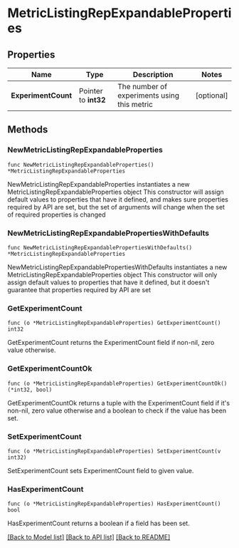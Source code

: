 # MetricListingRepExpandableProperties

## Properties

Name | Type | Description | Notes
------------ | ------------- | ------------- | -------------
**ExperimentCount** | Pointer to **int32** | The number of experiments using this metric | [optional] 

## Methods

### NewMetricListingRepExpandableProperties

`func NewMetricListingRepExpandableProperties() *MetricListingRepExpandableProperties`

NewMetricListingRepExpandableProperties instantiates a new MetricListingRepExpandableProperties object
This constructor will assign default values to properties that have it defined,
and makes sure properties required by API are set, but the set of arguments
will change when the set of required properties is changed

### NewMetricListingRepExpandablePropertiesWithDefaults

`func NewMetricListingRepExpandablePropertiesWithDefaults() *MetricListingRepExpandableProperties`

NewMetricListingRepExpandablePropertiesWithDefaults instantiates a new MetricListingRepExpandableProperties object
This constructor will only assign default values to properties that have it defined,
but it doesn't guarantee that properties required by API are set

### GetExperimentCount

`func (o *MetricListingRepExpandableProperties) GetExperimentCount() int32`

GetExperimentCount returns the ExperimentCount field if non-nil, zero value otherwise.

### GetExperimentCountOk

`func (o *MetricListingRepExpandableProperties) GetExperimentCountOk() (*int32, bool)`

GetExperimentCountOk returns a tuple with the ExperimentCount field if it's non-nil, zero value otherwise
and a boolean to check if the value has been set.

### SetExperimentCount

`func (o *MetricListingRepExpandableProperties) SetExperimentCount(v int32)`

SetExperimentCount sets ExperimentCount field to given value.

### HasExperimentCount

`func (o *MetricListingRepExpandableProperties) HasExperimentCount() bool`

HasExperimentCount returns a boolean if a field has been set.


[[Back to Model list]](../README.md#documentation-for-models) [[Back to API list]](../README.md#documentation-for-api-endpoints) [[Back to README]](../README.md)


